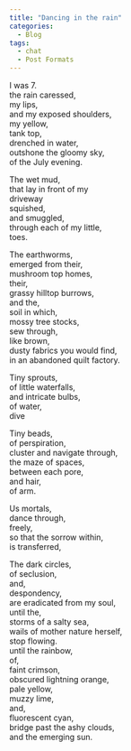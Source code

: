 ```yaml
---
title: "Dancing in the rain"
categories:
  - Blog
tags:
  - chat
  - Post Formats
---
```


I was 7.<br>
the rain caressed,<br>
my lips,<br>
and my exposed shoulders,<br>
my yellow,<br>
tank top,<br>
drenched in water,<br>
outshone the gloomy sky,<br>
of the July evening.<br>

The wet mud,<br>
that lay in front of my<br>
driveway<br>
squished,<br>
and smuggled,<br>
through each of my little,<br>
toes.<br>

The earthworms,<br>
emerged from their,<br>
mushroom top homes,<br>
their, <br>
grassy hilltop burrows,<br>
and the,<br>
soil in which,<br>
mossy tree stocks,<br>
sew through,<br>
like brown,<br>
dusty fabrics you would find,<br>
in an abandoned quilt factory.<br>

Tiny sprouts,<br>
of little waterfalls,<br>
and intricate bulbs,<br>
of water,<br>
dive <br>
	
Tiny beads,<br>
of perspiration,<br>
cluster and navigate through,<br>
the maze of spaces,<br>
between each pore,<br>
and hair,<br>
of arm.<br>

Us mortals,<br>
dance through,<br>
freely,<br>
so that the sorrow within,<br>
is transferred,<br>

The dark circles,<br>
of seclusion,<br>
and,<br>
despondency,<br>
are eradicated from my soul,<br>
until the,<br>
storms of a salty sea,<br>
wails of mother nature herself,<br>
stop flowing. <br>
until the rainbow,<br>
of,<br>
faint crimson,<br>
obscured lightning orange,<br>
pale yellow,<br>
muzzy lime, <br>
and,<br>
fluorescent cyan,<br>
bridge past the ashy clouds,<br>
and the emerging sun.<br>